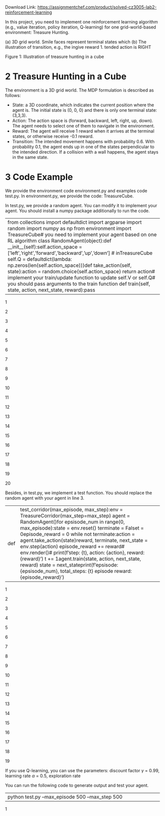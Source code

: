 Download Link: https://assignmentchef.com/product/solved-cz3005-lab2-reinforcement-learning
<br>



In this project, you need to implement one reinforcement learning algorithm (e.g., value iteration, policy iteration, Q-learning) for one grid-world-based environment: Treasure Hunting.

(a) 3D grid world. Smile faces represent terminal states which (b) The illustration of transition, e.g., the ingive reward 1.          tended action is RIGHT

Figure 1: Illustration of treasure hunting in a cube

<h1>2           Treasure Hunting in a Cube</h1>

The environment is a 3D grid world. The MDP formulation is described as follows:

<ul>

 <li>State: a 3D coordinate, which indicates the current position where the agent is. The initial state is (0, 0, 0) and there is only one terminal state: (3,3,3).</li>

 <li>Action: The action space is (forward, backward, left, right, up, down). The agent needs to select one of them to navigate in the environment.</li>

 <li>Reward: The agent will receive 1 reward when it arrives at the terminal states, or otherwise receive -0.1 reward.</li>

 <li>Transition: The intended movement happens with probability 0.6. With probability 0.1, the agent ends up in one of the states perpendicular to the intended direction. If a collision with a wall happens, the agent stays in the same state.</li>

</ul>

<h1>3           Code Example</h1>

We provide the environment code environment.py and examples code test.py. In environment.py, we provide the code: TreasureCube.

In test.py, we provide a random agent. You can modify it to implement your agent. You should install a numpy package additionally to run the code.

<table width="624">

 <tbody>

  <tr>

   <td width="624">from collections import defaultdict import argparse import random import numpy as np from environment import TreasureCube# you need to implement your agent based on one RL algorithm class RandomAgent(object):def __init__(self):self.action_space = [’left’,’right’,’forward’,’backward’,’up’,’down’] # inTreasureCube self.Q = defaultdict(lambda: np.zeros(len(self.action_space)))def take_action(self, state):action = random.choice(self.action_space) return action# implement your train/update function to update self.V or self.Q# you should pass arguments to the train function def train(self, state, action, next_state, reward):pass</td>

  </tr>

 </tbody>

</table>

1

2

3

4

5

6

7

8

9

10

11

12

13

14

15

16

17

18

19

20

Besides, in test.py, we implement a test function. You should replace the random agent with your agent in line 3.

<table width="624">

 <tbody>

  <tr>

   <td width="23">def</td>

   <td width="601">test_corridor(max_episode, max_step):env = TreasureCorridor(max_step=max_step) agent = RandomAgent()for epsisode_num in range(0, max_episode):state = env.reset() terminate = Falset = 0episode_reward = 0 while not terminate:action = agent.take_action(state)reward, terminate, next_state = env.step(action) episode_reward += reward# env.render()# print(f’step: {t}, action: {action}, reward: {reward}’) t += 1agent.train(state, action, next_state, reward) state = next_stateprint(f’epsisode: {epsisode_num}, total_steps: {t} episode reward: {episode_reward}’)</td>

  </tr>

 </tbody>

</table>

1

2

3

4

5

6

7

8

9

10

11

12

13

14

15

16

17

18

19

If you use Q-learning, you can use the parameters: discount factor <em>γ </em>= 0<em>.</em>99, learning rate <em>α </em>= 0<em>.</em>5, exploration rate

You can run the following code to generate output and test your agent.

<table width="624">

 <tbody>

  <tr>

   <td width="624">python test.py –max_episode 500 –max_step 500</td>

  </tr>

 </tbody>

</table>

1